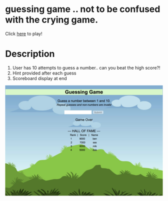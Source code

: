 # guessing game .. not to be confused with the crying game.
Click [here](https://htmlpreview.github.io/?https://github.com/bobbyleeacn/guessing-game/blob/master/index.html) to play!

# Description
1) User has 10 attempts to guess a number.. can you beat the high score?!
2) Hint provided after each guess
2) Scoreboard display at end




![alt tag](https://github.com/bobbyleeacn/guessing-game/blob/master/guessgame_screenshot.png)
